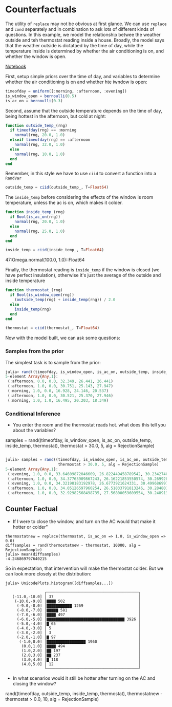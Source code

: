 # Counterfactuals

The utility of `replace` may not be obvious at first glance.
We can use `replace` and `cond` separately and in combination to ask lots of different kinds of questions.
In this example, we model the relationship betwee the weather outside and teh thermostat reading inside a house.
Broadly, the model says that the weather outside is dictataed by the time of day, while the temperature inside is determined by whether the air conditioning is on, and whether the window is open.

[Notebook](https://github.com/zenna/OmegaModels.jl/blob/master/models/Thermometer/Thermometer.ipynb)

First, setup simple priors over the time of day, and variables to determine whether the air conditioning is on and whether hte iwndow is open:

```julia
timeofday = uniform([:morning, :afternoon, :evening])
is_window_open = bernoulli(0.5)
is_ac_on = bernoulli(0.3)
```

Second, assume that the outside temperature depends on the time of day, being hottest in the afternoon, but cold at night:

```julia
function outside_temp_(rng)
  if timeofday(rng) == :morning
    normal(rng, 20.0, 1.0)
  elseif timeofday(rng) == :afternoon
    normal(rng, 32.0, 1.0)
  else
    normal(rng, 10.0, 1.0)
  end
end
```

Remember, in this style we have to use  `ciid` to convert a function into a `RandVar`

```julia
outside_temp = ciid(outside_temp_, T=Float64)
```

The `inside_temp` before considering the effects of the window is room temperature, unless the ac is on, which makes it colder.

```julia
function inside_temp_(rng)
  if Bool(is_ac_on(rng))
    normal(rng, 20.0, 1.0)
  else
    normal(rng, 25.0, 1.0)
  end
end

inside_temp = ciid(inside_temp_, T=Float64)
```
47:Omega.normal(100.0, 1.0)::Float64

Finally, the thermostat reading is `inside_temp` if the window is closed (we have perfect insulation), otherwise it's just the average of the outside and inside temperature

```julia
function thermostat_(rng)
  if Bool(is_window_open(rng))
    (outside_temp(rng) + inside_temp(rng)) / 2.0
  else
    inside_temp(rng)
  end
end

thermostat = ciid(thermostat_, T=Float64)
```
Now with the model built, we can ask some questions:

### Samples from the prior
The simplest task is to sample from the prior:

```julia
julia> rand((timeofday, is_window_open, is_ac_on, outside_temp, inside_temp, thermostat), 5, alg = RejectionSample)
5-element Array{Any,1}:
 (:afternoon, 0.0, 0.0, 32.349, 26.441, 26.441)   
 (:afternoon, 1.0, 0.0, 30.751, 25.143, 27.947)
 (:morning, 1.0, 0.0, 16.928, 24.146, 20.537)     
 (:afternoon, 1.0, 0.0, 30.521, 25.370, 27.946)
 (:morning, 1.0, 1.0, 16.495, 20.203, 18.349) 
```

### Conditional Inference
- You enter the room and the thermostat reads hot. what does this tell you about the variables?

samples = rand((timeofday, is_window_open, is_ac_on, outside_temp, inside_temp, thermostat),
                thermostat > 30.0, 5, alg = RejectionSample)

```julia

julia> samples = rand((timeofday, is_window_open, is_ac_on, outside_temp, inside_temp, thermostat),
                       thermostat > 30.0, 5, alg = RejectionSample)
5-element Array{Any,1}:
 (:evening, 1.0, 0.0, 33.64609872046609, 26.822449458789542, 30.234274089627817) 
 (:afternoon, 1.0, 0.0, 34.37763909867243, 26.16221853550574, 30.269928817089088)
 (:evening, 1.0, 0.0, 34.32198183192978, 26.6773921624331, 30.499686997181442)   
 (:afternoon, 1.0, 0.0, 34.05126597960254, 26.51833791813246, 30.2848019488675)  
 (:afternoon, 1.0, 0.0, 32.92982568498735, 27.56800059609554, 30.248913140541447)
```

## Counter Factual
- If I were to close the window, and turn on the AC would that make it hotter or colder"

```
thermostatnew = replace(thermostat, is_ac_on => 1.0, is_window_open => 0.0)
diffsamples = rand(thermostatnew - thermostat, 10000, alg = RejectionSample)
julia> mean(diffsamples)
-4.246869797640215
```

So in expectation, that intervention will make the thermostat colder.  But we can look more closely at the distribution:

```
julia> UnicodePlots.histogram([diffsamples...])

                 ┌────────────────────────────────────────┐ 
   (-11.0,-10.0] │ 37                                     │ 
    (-10.0,-9.0] │▇▇▇▇ 502                                │ 
     (-9.0,-8.0] │▇▇▇▇▇▇▇▇▇▇▇ 1269                        │ 
     (-8.0,-7.0] │▇▇▇▇▇ 581                               │ 
     (-7.0,-6.0] │▇▇▇▇ 497                                │ 
     (-6.0,-5.0] │▇▇▇▇▇▇▇▇▇▇▇▇▇▇▇▇▇▇▇▇▇▇▇▇▇▇▇▇▇▇▇▇▇▇ 3926 │ 
     (-5.0,-4.0] │▇ 65                                    │ 
     (-4.0,-3.0] │ 5                                      │ 
     (-3.0,-2.0] │ 3                                      │ 
     (-2.0,-1.0] │▇ 97                                    │ 
      (-1.0,0.0] │▇▇▇▇▇▇▇▇▇▇▇▇▇▇▇▇▇ 1960                  │ 
       (0.0,1.0] │▇▇▇▇ 494                                │ 
       (1.0,2.0] │▇▇ 197                                  │ 
       (2.0,3.0] │▇▇ 237                                  │ 
       (3.0,4.0] │▇ 118                                   │ 
       (4.0,5.0] │ 12                                     │ 
                 └────────────────────────────────────────┘ 
```

- In what scenarios would it still be hotter after turning on the AC and closing the window?

rand((timeofday, outside_temp, inside_temp, thermostat),
      thermostatnew - thermostat > 0.0, 10, alg = RejectionSample)
